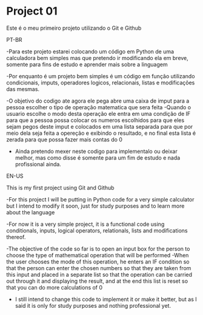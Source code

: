 # Project 01

Este é o meu primeiro projeto utilizando o Git e Github

PT-BR

-Para este projeto estarei colocando um código em Python de uma calculadora bem simples mas que pretendo ir modificando ela em breve, somente para fins de estudo e aprender mais sobre a linguagem

 -Por enquanto é um projeto bem simples é um código em função utilizando condicionais, imputs, operadores logicos, relacionais, listas e modificações das mesmas.

 -O objetivo do codigo ate agora ele pega abre uma caixa de imput para a pessoa escolher o tipo de operação matematica que sera feita 
 -Quando o usuario escolhe o modo desta operação ele entra em uma condição de IF para que a pessoa possa colocar os numeros escolhidos para que eles sejam pegos deste imput e colocados em uma lista separada para que por meio dela seja feita a opereção e exibindo o resultado, e no final esta lista é zerada para que possa fazer mais contas do 0

 - Ainda pretendo mexer neste codigo para implementalo ou deixar melhor, mas como disse é somente para um fim de estudo e nada profissional ainda.

 EN-US

This is my first project using Git and Github

 -For this project I will be putting in Python code for a very simple calculator but I intend to modify it soon, just for study purposes and to learn more about the language

  -For now it is a very simple project, it is a functional code using conditionals, inputs, logical operators, relationals, lists and modifications thereof.

  -The objective of the code so far is to open an input box for the person to choose the type of mathematical operation that will be performed
  -When the user chooses the mode of this operation, he enters an IF condition so that the person can enter the chosen numbers so that they are taken from this input and placed in a separate list so that the operation can be carried out through it and displaying the result, and at the end this list is reset so that you can do more calculations of 0

  - I still intend to change this code to implement it or make it better, but as I said it is only for study purposes and nothing professional yet.